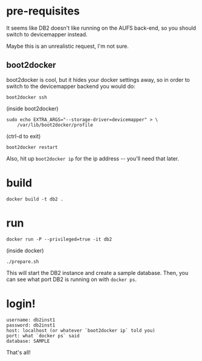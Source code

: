 pre-requisites
==============

It seems like DB2 doesn't like running on the AUFS back-end, so you should
switch to devicemapper instead.

Maybe this is an unrealistic request, I'm not sure.

boot2docker
-----------

boot2docker is cool, but it hides your docker settings away, so in order to
switch to the devicemapper backend you would do:

    boot2docker ssh

(inside boot2docker)

    sudo echo EXTRA_ARGS="--storage-driver=devicemapper" > \
        /var/lib/boot2docker/profile
    
(ctrl-d to exit)

    boot2docker restart

Also, hit up `boot2docker ip` for the ip address -- you'll need that later.


build
=====

    docker build -t db2 .

run
===

    docker run -P --privileged=true -it db2

(inside docker)

    ./prepare.sh

This will start the DB2 instance and create a sample database.  Then, you can
see what port DB2 is running on with `docker ps`.

login!
======

    username: db2inst1
    password: db2inst1
    host: localhost (or whatever `boot2docker ip` told you)
    port: what `docker ps` said
    database: SAMPLE

That's all!

